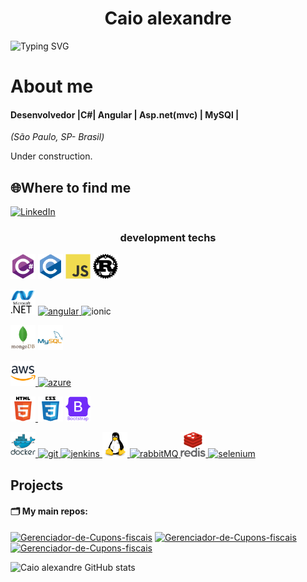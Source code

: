 <h1 align = center > Caio alexandre </h1>

![Typing SVG](https://readme-typing-svg.herokuapp.com?font=Fira+Code&weight=600&size=24&duration=2084&pause=650&color=9A08D1&random=false&width=525&lines=Ol%C3%A1%2C+seja+bem+vindo+ao+meu+perfil.;Welcome+to+my+profile.;+%E6%AC%A2%E8%BF%8E%E6%B5%8F%E8%A7%88%E6%88%91%E7%9A%84%E4%B8%AA%E4%BA%BA%E9%A1%B5%E9%9D%A2)

# About me

#### Desenvolvedor |C#| Angular | Asp.net(mvc) | MySQl |

<i>(São Paulo, SP- Brasil)</i>

Under construction.

  

## 🌐Where to find me



[![LinkedIn](https://img.shields.io/badge/-LinkedIn-000?style=for-the-badge&logo=linkedin&logoColor=AA42F7)](https://www.linkedin.com/in/caio-alexandre-dev/)  
  


<h3 align="center"> development techs</h3>  

<img src="https://raw.githubusercontent.com/devicons/devicon/master/icons/csharp/csharp-original.svg" alt="csharp" width="40" height="40"/> </a> <img src="https://raw.githubusercontent.com/devicons/devicon/master/icons/c/c-original.svg" alt="c" width="40" height="40"/> </a> <img src="https://raw.githubusercontent.com/devicons/devicon/master/icons/javascript/javascript-original.svg" alt="javascript" width="40" height="40"/> </a> <img src="https://raw.githubusercontent.com/devicons/devicon/master/icons/rust/rust-plain.svg" alt="rust" width="40" height="40"/> </a> 


<img src="https://raw.githubusercontent.com/devicons/devicon/master/icons/dot-net/dot-net-original-wordmark.svg" alt="dotnet" width="40" height="40"/> </a><a href="https://www.cprogramming.com/" target="_blank" rel="noreferrer"><a href="https://angular.io" target="_blank" rel="noreferrer"> <img src="https://angular.io/assets/images/logos/angular/angular.svg" alt="angular" width="40" height="40"/> </a><img src="https://upload.wikimedia.org/wikipedia/commons/d/d1/Ionic_Logo.svg" alt="ionic" width="40" height="40"/> </a>

<img src="https://raw.githubusercontent.com/devicons/devicon/master/icons/mongodb/mongodb-original-wordmark.svg" alt="mongodb" width="40" height="40"/> </a> <a href="https://www.mysql.com/" target="_blank" rel="noreferrer"> <img src="https://raw.githubusercontent.com/devicons/devicon/master/icons/mysql/mysql-original-wordmark.svg" alt="mysql" width="40" height="40"/> </a>
  

<a href="https://aws.amazon.com" target="_blank" rel="noreferrer"> <img src="https://raw.githubusercontent.com/devicons/devicon/master/icons/amazonwebservices/amazonwebservices-original-wordmark.svg" alt="aws" width="40" height="40"/> </a> <a href="https://azure.microsoft.com/en-in/" target="_blank" rel="noreferrer"> <img src="https://www.vectorlogo.zone/logos/microsoft_azure/microsoft_azure-icon.svg" alt="azure" width="40" height="40"/> </a>


<a href="https://www.w3.org/html/" target="_blank" rel="noreferrer"> <img src="https://raw.githubusercontent.com/devicons/devicon/master/icons/html5/html5-original-wordmark.svg" alt="html5" width="40" height="40"/> </a><img src="https://raw.githubusercontent.com/devicons/devicon/master/icons/css3/css3-original-wordmark.svg" alt="css3" width="40" height="40"/> </a> <img src="https://raw.githubusercontent.com/devicons/devicon/master/icons/bootstrap/bootstrap-plain-wordmark.svg" alt="bootstrap" width="40" height="40"/> </a> 

 <a href="https://www.docker.com/" target="_blank" rel="noreferrer"> <img src="https://raw.githubusercontent.com/devicons/devicon/master/icons/docker/docker-original-wordmark.svg" alt="docker" width="40" height="40"/> </a> <a href="https://dotnet.microsoft.com/" target="_blank" rel="noreferrer">  <a href="https://git-scm.com/" target="_blank" rel="noreferrer"> <img src="https://www.vectorlogo.zone/logos/git-scm/git-scm-icon.svg" alt="git" width="40" height="40"/> </a>  <a href="https://ionicframework.com" target="_blank" rel="noreferrer">  <a href="https://developer.mozilla.org/en-US/docs/Web/JavaScript" target="_blank" rel="noreferrer"> <a href="https://www.jenkins.io" target="_blank" rel="noreferrer"> <img src="https://www.vectorlogo.zone/logos/jenkins/jenkins-icon.svg" alt="jenkins" width="40" height="40"/> </a> <a href="https://www.linux.org/" target="_blank" rel="noreferrer"> <img src="https://raw.githubusercontent.com/devicons/devicon/master/icons/linux/linux-original.svg" alt="linux" width="40" height="40"/> </a> <a href="https://www.mongodb.com/" target="_blank" rel="noreferrer">  <a href="https://www.rabbitmq.com" target="_blank" rel="noreferrer"> <img src="https://www.vectorlogo.zone/logos/rabbitmq/rabbitmq-icon.svg" alt="rabbitMQ" width="40" height="40"/> </a> <a href="https://redis.io" target="_blank" rel="noreferrer"> <img src="https://raw.githubusercontent.com/devicons/devicon/master/icons/redis/redis-original-wordmark.svg" alt="redis" width="40" height="40"/> </a> <a href="https://www.rust-lang.org" target="_blank" rel="noreferrer"> <a href="https://www.selenium.dev" target="_blank" rel="noreferrer"> <img src="https://raw.githubusercontent.com/detain/svg-logos/780f25886640cef088af994181646db2f6b1a3f8/svg/selenium-logo.svg" alt="selenium" width="40" height="40"/> </a>




## Projects

#### 🗂️ My main repos:
[![Gerenciador-de-Cupons-fiscais](https://github-readme-stats.vercel.app/api/pin/?username=CaioAlexndre&repo=Gerenciador-de-Cupons-fiscais&bg_color=000&border_color=30A3DC&show_icons=true&icon_color=30A3DC&title_color=E94D5F&text_color=FFF)](https://github.com/CaioAlexndre/Gerenciador-de-Cupons-fiscais.git)
[![Gerenciador-de-Cupons-fiscais](https://github-readme-stats.vercel.app/api/pin/?username=CaioAlexndre&repo=Gerenciador-de-Cupons-fiscais&bg_color=000&border_color=30A3DC&show_icons=true&icon_color=30A3DC&title_color=E94D5F&text_color=FFF)](https://github.com/CaioAlexndre/Gerenciador-de-Cupons-fiscais.git)[![Gerenciador-de-Cupons-fiscais](https://github-readme-stats.vercel.app/api/pin/?username=CaioAlexndre&repo=Gerenciador-de-Cupons-fiscais&bg_color=000&border_color=30A3DC&show_icons=true&icon_color=30A3DC&title_color=E94D5F&text_color=FFF)](https://github.com/CaioAlexndre/Gerenciador-de-Cupons-fiscais.git)


  
![Caio alexandre GitHub stats](https://github-readme-stats.vercel.app/api?username=caioalexndre&show_icons=true&theme=radical&border_radius=45&card_width=680)
  
